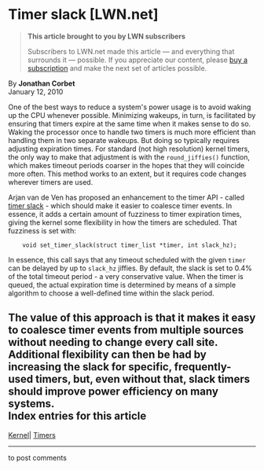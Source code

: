 # Timer slack [LWN.net]

> **This article brought to you by LWN subscribers**
> 
> Subscribers to LWN.net made this article — and everything that surrounds it — possible. If you appreciate our content, please [buy a subscription](/Promo/nst-nag3/subscribe) and make the next set of articles possible. 

By **Jonathan Corbet**  
January 12, 2010 

One of the best ways to reduce a system's power usage is to avoid waking up the CPU whenever possible. Minimizing wakeups, in turn, is facilitated by ensuring that timers expire at the same time when it makes sense to do so. Waking the processor once to handle two timers is much more efficient than handling them in two separate wakeups. But doing so typically requires adjusting expiration times. For standard (not high resolution) kernel timers, the only way to make that adjustment is with the `round_jiffies()` function, which makes timeout periods coarser in the hopes that they will coincide more often. This method works to an extent, but it requires code changes wherever timers are used. 

Arjan van de Ven has proposed an enhancement to the timer API - called [timer slack](http://lwn.net/Articles/369361/) \- which should make it easier to coalesce timer events. In essence, it adds a certain amount of fuzziness to timer expiration times, giving the kernel some flexibility in how the timers are scheduled. That fuzziness is set with: 
    
    
        void set_timer_slack(struct timer_list *timer, int slack_hz);
    

In essence, this call says that any timeout scheduled with the given `timer` can be delayed by up to `slack_hz` jiffies. By default, the slack is set to 0.4% of the total timeout period - a very conservative value. When the timer is queued, the actual expiration time is determined by means of a simple algorithm to choose a well-defined time within the slack period. 

The value of this approach is that it makes it easy to coalesce timer events from multiple sources without needing to change every call site. Additional flexibility can then be had by increasing the slack for specific, frequently-used timers, but, even without that, slack timers should improve power efficiency on many systems.  
Index entries for this article  
---  
[Kernel](/Kernel/Index)| [Timers](/Kernel/Index#Timers)  
  


* * *

to post comments 
